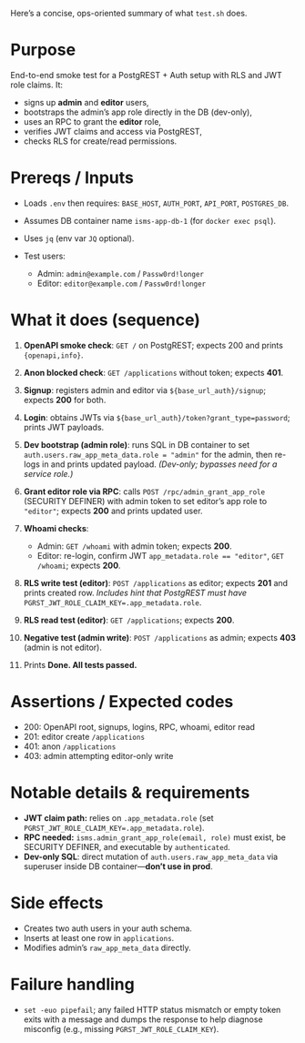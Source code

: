 Here’s a concise, ops-oriented summary of what `test.sh` does.

# Purpose

End-to-end smoke test for a PostgREST + Auth setup with RLS and JWT role claims. It:

* signs up **admin** and **editor** users,
* bootstraps the admin’s app role directly in the DB (dev-only),
* uses an RPC to grant the **editor** role,
* verifies JWT claims and access via PostgREST,
* checks RLS for create/read permissions.

# Prereqs / Inputs

* Loads `.env` then requires: `BASE_HOST`, `AUTH_PORT`, `API_PORT`, `POSTGRES_DB`.
* Assumes DB container name `isms-app-db-1` (for `docker exec psql`).
* Uses `jq` (env var `JQ` optional).
* Test users:

  * Admin: `admin@example.com` / `Passw0rd!longer`
  * Editor: `editor@example.com` / `Passw0rd!longer`

# What it does (sequence)

1. **OpenAPI smoke check**: `GET /` on PostgREST; expects 200 and prints `{openapi,info}`.
2. **Anon blocked check**: `GET /applications` without token; expects **401**.
3. **Signup**: registers admin and editor via `${base_url_auth}/signup`; expects **200** for both.
4. **Login**: obtains JWTs via `${base_url_auth}/token?grant_type=password`; prints JWT payloads.
5. **Dev bootstrap (admin role)**: runs SQL in DB container to set `auth.users.raw_app_meta_data.role = "admin"` for the admin, then re-logs in and prints updated payload. *(Dev-only; bypasses need for a service role.)*
6. **Grant editor role via RPC**: calls `POST /rpc/admin_grant_app_role` (SECURITY DEFINER) with admin token to set editor’s app role to `"editor"`; expects **200** and prints updated user.
7. **Whoami checks**:

   * Admin: `GET /whoami` with admin token; expects **200**.
   * Editor: re-login, confirm JWT `app_metadata.role == "editor"`, `GET /whoami`; expects **200**.
8. **RLS write test (editor)**: `POST /applications` as editor; expects **201** and prints created row.
   *Includes hint that PostgREST must have* `PGRST_JWT_ROLE_CLAIM_KEY=.app_metadata.role`.
9. **RLS read test (editor)**: `GET /applications`; expects **200**.
10. **Negative test (admin write)**: `POST /applications` as admin; expects **403** (admin is not editor).
11. Prints **Done. All tests passed.**

# Assertions / Expected codes

* 200: OpenAPI root, signups, logins, RPC, whoami, editor read
* 201: editor create `/applications`
* 401: anon `/applications`
* 403: admin attempting editor-only write

# Notable details & requirements

* **JWT claim path:** relies on `.app_metadata.role` (set `PGRST_JWT_ROLE_CLAIM_KEY=.app_metadata.role`).
* **RPC needed:** `isms.admin_grant_app_role(email, role)` must exist, be SECURITY DEFINER, and executable by `authenticated`.
* **Dev-only SQL**: direct mutation of `auth.users.raw_app_meta_data` via superuser inside DB container—**don’t use in prod**.

# Side effects

* Creates two auth users in your auth schema.
* Inserts at least one row in `applications`.
* Modifies admin’s `raw_app_meta_data` directly.

# Failure handling

* `set -euo pipefail`; any failed HTTP status mismatch or empty token exits with a message and dumps the response to help diagnose misconfig (e.g., missing `PGRST_JWT_ROLE_CLAIM_KEY`).

